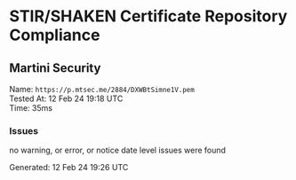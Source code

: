 # STIR/SHAKEN Certificate Repository Compliance

## Martini Security

Name: `https://p.mtsec.me/2884/DXWBtSimne1V.pem`\
Tested At: 12 Feb 24 19:18 UTC\
Time: 35ms

### Issues

no warning, or error, or notice date level issues were found

Generated: 12 Feb 24 19:26 UTC